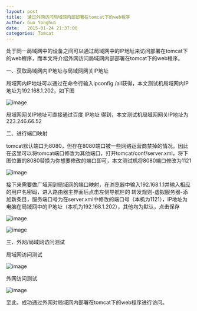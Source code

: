 ```yaml
---
layout: post
title:  通过外网访问局域网内部部署在tomcat下的web程序
author:	Guo Yonghui
date:   2015-01-24 21:37:00
categories: Tomcat
---
```

处于同一局域网中的设备之间可以通过局域网中的IP地址来访问部署在tomcat下的web程序，而本文将介绍外网访问局域网内部部署在tomcat下的web程序。

一、获取局域网内IP地址与局域网网关IP地址

局域网内IP地址可以通过在命令行输入ipconfig /all获得，本文测试机局域网内IP地址为192.168.1.202，如下图

![image](http://ccyak.img43.wal8.com/img43/508362_20150124224702/142211253561.png)

局域网网关IP地址可直接通过百度 IP地址 得到，本文测试机局域网网关IP地址为223.246.66.52

二、进行端口映射

tomcat默认端口为8080，但存在8080端口被一些网络运营商禁掉的情况，因此在这里可以将tomcat端口修改为其他端口，打开tomcat/conf/server.xml，将下图位置的8080替换为你想要修改的端口即可，本文测试机将8080端口修改为1121

![image](http://ccyak.img43.wal8.com/img43/508362_20150124224702/142211253725.png)

接下来需要做广域网到局域网的端口映射，在浏览器中输入192.168.1.1并输入相应的用户名密码，进入路由器主界面后点击左侧导航栏的 转发规则-虚拟服务器-添加新条目，服务端口号为在server.xml中修改的端口号（本机为1121），IP地址为电脑在局域网中的IP地址（本机为192.168.1.202），其他均为默认，点击保存

![image](http://ccyak.img43.wal8.com/img43/508362_20150124224702/142211337129.png)

![image](http://ccyak.img43.wal8.com/img43/508362_20150124224702/142211337184.png)

三、外网/局域网访问测试

局域网访问测试

![image](http://ccyak.img43.wal8.com/img43/508362_20150124224702/14221137859.png)

外网访问测试

![image](http://ccyak.img43.wal8.com/img43/508362_20150124224702/14221137868.png)

至此，成功通过外网对局域网内部署在tomcat下的web程序进行访问。